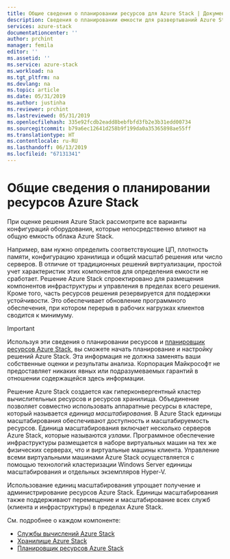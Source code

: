 ```yaml
---
title: Общие сведения о планировании ресурсов для Azure Stack | Документация Майкрософт
description: Сведения о планировании емкости для развертываний Azure Stack.
services: azure-stack
documentationcenter: ''
author: prchint
manager: femila
editor: ''
ms.assetid: ''
ms.service: azure-stack
ms.workload: na
ms.tgt_pltfrm: na
ms.devlang: na
ms.topic: article
ms.date: 05/31/2019
ms.author: justinha
ms.reviewer: prchint
ms.lastreviewed: 05/31/2019
ms.openlocfilehash: 335e92fcdb2eadd8bebfbfd3fb2e3b31edd00734
ms.sourcegitcommit: b79a6ec12641d258b9f199da0a35365898ae55ff
ms.translationtype: HT
ms.contentlocale: ru-RU
ms.lasthandoff: 06/13/2019
ms.locfileid: "67131341"
---
```

# <a name="overview-of-azure-stack-capacity-planning"></a>Общие сведения о планировании ресурсов Azure Stack

При оценке решения Azure Stack рассмотрите все варианты конфигураций оборудования, которые непосредственно влияют на общую емкость облака Azure Stack. 

Например, вам нужно определить соответствующие ЦП, плотность памяти, конфигурацию хранилища и общий масштаб решения или число серверов. В отличие от традиционных решений виртуализации, простой учет характеристик этих компонентов для определения емкости не сработает. Решение Azure Stack спроектировано для размещения компонентов инфраструктуры и управления в пределах всего решения. Кроме того, часть ресурсов решения резервируется для поддержки устойчивости. Это обеспечивает обновление программного обеспечения, при котором перерыв в рабочих нагрузках клиентов сводится к минимуму. 

> [!IMPORTANT]
> Используя эти сведения о планировании ресурсов и [планировщик ресурсов Azure Stack](https://aka.ms/azstackcapacityplanner), вы сможете начать планирование и настройку решений Azure Stack. Эта информация не должна заменять ваши собственные оценки и результаты анализа. Корпорация Майкрософт не предоставляет никаких явных или подразумеваемых гарантий в отношении содержащейся здесь информации.
 
Решение Azure Stack создается как гиперконвергентный кластер вычислительных ресурсов и ресурсов хранилища. Объединение позволяет совместно использовать аппаратные ресурсы в кластере, который называется *единица масштабирования*. В Azure Stack единицы масштабирования обеспечивают доступность и масштабируемость ресурсов. Единица масштабирования включает несколько серверов Azure Stack, которые называются *узлами*. Программное обеспечение инфраструктуры размещается в наборе виртуальных машин на тех же физических серверах, что и виртуальные машины клиента. Управление всеми виртуальными машинами Azure Stack осуществляется с помощью технологий кластеризации Windows Server единицы масштабирования и отдельных экземпляров Hyper-V. 

Использование единиц масштабирования упрощает получение и администрирование ресурсов Azure Stack. Единицы масштабирования также поддерживают перемещение и масштабирование всех служб (клиента и инфраструктуры) в пределах Azure Stack. 

См. подробнее о каждом компоненте:

- [Службы вычислений Azure Stack](azure-stack-capacity-planning-compute.md)
- [Хранилище Azure Stack](azure-stack-capacity-planning-storage.md)
- [Планировщик ресурсов Azure Stack](azure-stack-capacity-planner.md)
